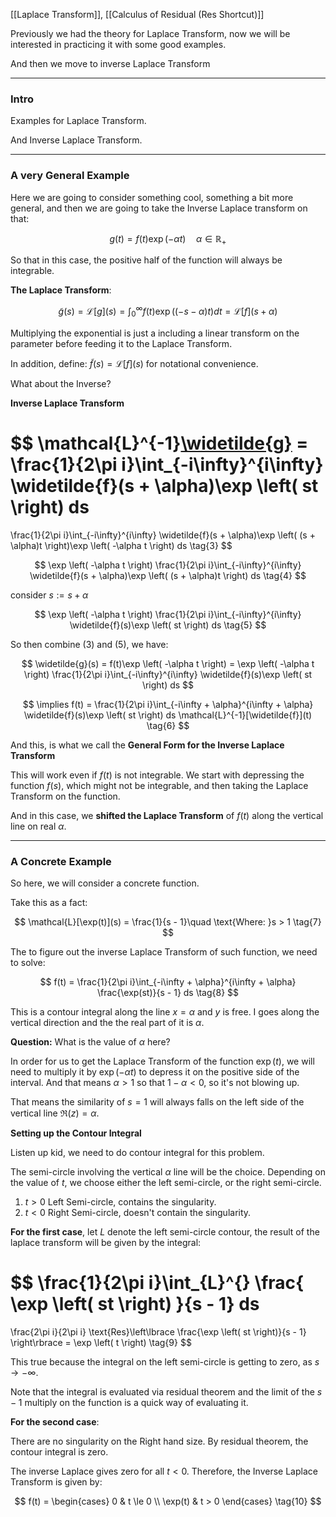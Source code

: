 [[Laplace Transform]], [[Calculus of Residual (Res Shortcut)]]

Previously we had the theory for Laplace Transform, now we will be interested in practicing it with some good examples. 

And then we move to inverse Laplace Transform

---
### **Intro**

Examples for Laplace Transform. 

And Inverse Laplace Transform. 

---
### **A very General Example**

Here we are going to consider something cool, something a bit more general, and then we are going to take the Inverse Laplace transform on that: 

$$
g(t) = f(t)\exp \left(
-\alpha t
\right) \quad \alpha \in \mathbb{R}_+
\tag{1}
$$

So that in this case, the positive half of the function will always be integrable. 

**The Laplace Transform**: 


$$
\widetilde{g}(s) = \mathcal{L}[g](s) = \int_{0}^{\infty} 
    f(t)\exp \left(
    (-s-\alpha)t
    \right)
dt = 
\mathcal{L}[f](s + \alpha)
\tag{2}
$$

Multiplying the exponential is just a including a linear transform on the parameter before feeding it to the Laplace Transform. 

In addition, define: $\tilde{f}(s) = \mathcal{L}[f](s)$ for notational convenience. 

What about the Inverse? 

**Inverse Laplace Transform**

$$
\mathcal{L}^{-1}[\widetilde{g}](s) =  
\frac{1}{2\pi i}\int_{-i\infty}^{i\infty} 
    \widetilde{f}(s + \alpha)\exp \left(
    st
    \right)
ds
=
\frac{1}{2\pi i}\int_{-i\infty}^{i\infty} 
    \widetilde{f}(s + \alpha)\exp \left(
    (s + \alpha)t
    \right)\exp \left(
    -\alpha t
    \right)
ds
\tag{3}
$$

$$
\exp \left(
-\alpha t
\right) 
\frac{1}{2\pi i}\int_{-i\infty}^{i\infty} 
    \widetilde{f}(s + \alpha)\exp \left(
    (s + \alpha)t
    \right)
ds
\tag{4}
$$

consider $s:= s + \alpha$

$$
\exp \left(
-\alpha t
\right) 
\frac{1}{2\pi i}\int_{-i\infty}^{i\infty} 
    \widetilde{f}(s)\exp \left(
    st
    \right)
ds
\tag{5}
$$
 
So then combine (3) and (5), we have: 

$$
\widetilde{g}(s) = f(t)\exp \left(
-\alpha t
\right) = \exp \left(
-\alpha t
\right) 
\frac{1}{2\pi i}\int_{-i\infty}^{i\infty} 
    \widetilde{f}(s)\exp \left(
    st
    \right)
ds
$$

$$
\implies f(t) = \frac{1}{2\pi i}\int_{-i\infty + \alpha}^{i\infty + \alpha} 
\widetilde{f}(s)\exp \left(
st
\right)
ds
\mathcal{L}^{-1}[\widetilde{f}](t)
\tag{6}
$$

And this, is what we call the **General Form for the Inverse Laplace Transform**

This will work even if $f(t)$ is not integrable. We start with depressing the function $f(s)$, which might not be integrable, and then taking the Laplace Transform on the function. 

And in this case, we **shifted the Laplace Transform** of $f(t)$ along the vertical line on real $\alpha$.


---
### **A Concrete Example**

So here, we will consider a concrete function. 

Take this as a fact: 

$$
\mathcal{L}[\exp(t)](s) = \frac{1}{s - 1}\quad \text{Where: }s > 1
\tag{7}
$$

The to figure out the inverse Laplace Transform of such function, we need to solve: 

$$
f(t) = \frac{1}{2\pi i}\int_{-i\infty + \alpha}^{i\infty + \alpha} 
\frac{\exp(st)}{s - 1}
ds
\tag{8}
$$

This is a contour integral along the line $x = \alpha$ and $y$ is free. I goes along the vertical direction and the the real part of it is $\alpha$. 

**Question:** What is the value of $\alpha$ here? 

In order for us to get the Laplace Transform of the function $\exp(t)$, we will need to multiply it by $\exp(-\alpha t)$ to depress it on the positive side of the interval. And that means $\alpha > 1$ so that $1 - \alpha < 0$, so it's not blowing up. 

That means the similarity of $s = 1$ will always falls on the left side of the vertical line $\Re(z) = \alpha$. 

**Setting up the Contour Integral**

Listen up kid, we need to do contour integral for this problem. 

The semi-circle involving the vertical $\alpha$ line will be the choice. Depending on the value of $t$, we choose either the left semi-circle, or the right semi-circle. 

1. $t > 0$ Left Semi-circle, contains the singularity. 
2. $t < 0$ Right Semi-circle, doesn't contain the singularity. 

**For the first case**, let $L$ denote the left semi-circle contour, the result of the laplace transform will be given by the integral: 

$$
\frac{1}{2\pi i}\int_{L}^{} 
\frac{
\exp \left(
st
\right)
}{s - 1}
ds
=
\frac{2\pi i}{2\pi i}
\text{Res}\left\lbrace
    \frac{\exp \left(
    st
    \right)}{s - 1}
\right\rbrace = \exp \left(
t
\right)
\tag{9}
$$

This true because the integral on the left semi-circle is getting to zero, as $s\rightarrow -\infty$. 

Note that the integral is evaluated via residual theorem and the limit of the $s - 1$ multiply on the function is a quick way of evaluating it. 

**For the second case**: 

There are no singularity on the Right hand size. By residual theorem, the contour integral is zero. 

The inverse Laplace gives zero for all $t < 0$. Therefore, the Inverse Laplace Transform is given by: 

$$
f(t) = \begin{cases}
    0 & t \le 0
    \\
    \exp(t) & t > 0
\end{cases}
\tag{10} 
$$
